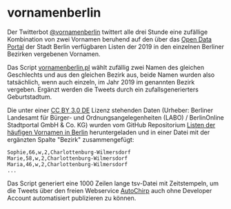 # vornamenberlin

Der Twitterbot [@vornamenberlin](https://twitter.com/vornamenberlin) twittert alle drei Stunde eine zufällige Kombination von zwei Vornamen beruhend auf den über das [Open Data Portal](https://daten.berlin.de/datensaetze/liste-der-häufigen-vornamen-2019) der Stadt Berlin verfügbaren Listen der 2019 in den einzelnen Berliner Bezirken vergebenen Vornamen.

Das Script [vornamenberlin.pl](https://github.com/fussballlinguist/vornamenberlin/blob/master/vornamenberlin.pl) wählt zufällig zwei Namen des gleichen Geschlechts und aus den gleichen Bezirk aus, beide Namen wurden also tatsächlich, wenn auch einzeln, im Jahr 2019 im genannten Bezirk vergeben. Ergänzt werden die Tweets durch ein zufallsgenerierters Geburtstadtum.

Die unter einer  [CC BY 3.0 DE](https://creativecommons.org/licenses/by/3.0/de/) Lizenz stehenden Daten (Urheber: Berliner Landesamt für Bürger- und Ordnungsangelegenheiten (LABO) / BerlinOnline Stadtportal GmbH & Co. KG) wurden vom GitHub Repositorium [Listen der häufigen Vornamen in Berlin](https://github.com/berlinonline/haeufige-vornamen-berlin) heruntergeladen und in einer Datei mit der ergänzten Spalte "Bezirk" zusammengefügt:

```
Sophie,66,w,2,Charlottenburg-Wilmersdorf
Marie,58,w,2,Charlottenburg-Wilmersdorf
Maria,46,w,2,Charlottenburg-Wilmersdorf
...
```

Das Script generiert eine 1000 Zeilen lange tsv-Datei mit Zeitstempeln, um die Tweets über den freien Webservice [AutoChirp](https://autochirp.spinfo.uni-koeln.de/home) auch ohne Developer Account automatisiert publizieren zu können.
